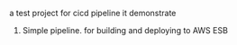 a test project for cicd pipeline
it demonstrate
1. Simple pipeline. for building and deploying to AWS ESB